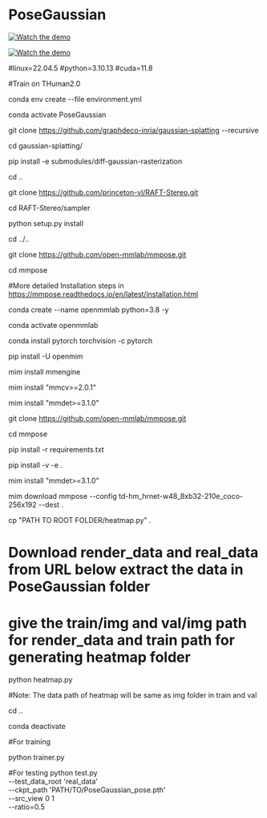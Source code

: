 # PoseGaussian

[![Watch the demo](https://raw.githubusercontent.com/sohomd/PoseGaussian/assets/thumbnail.png)](https://raw.githubusercontent.com/sohomd/PoseGaussian/assets/Demo.mp4)


[![Watch the demo](thumbnail.png)]([https://www.youtube.com/watch?v=YOUR_VIDEO_ID](https://www.youtube.com/watch?v=7TybETlCslM))

#linux=22.04.5
#python=3.10.13
#cuda=11.8

#Train on THuman2.0

conda env create --file environment.yml

conda activate PoseGaussian


git clone https://github.com/graphdeco-inria/gaussian-splatting --recursive

cd gaussian-splatting/

pip install -e submodules/diff-gaussian-rasterization

cd ..

git clone https://github.com/princeton-vl/RAFT-Stereo.git

cd RAFT-Stereo/sampler

python setup.py install

cd ../..

git clone https://github.com/open-mmlab/mmpose.git

cd mmpose

#More detailed Installation steps in https://mmpose.readthedocs.io/en/latest/installation.html

conda create --name openmmlab python=3.8 -y

conda activate openmmlab

conda install pytorch torchvision -c pytorch

pip install -U openmim

mim install mmengine

mim install "mmcv>=2.0.1"

mim install "mmdet>=3.1.0"

git clone https://github.com/open-mmlab/mmpose.git

cd mmpose

pip install -r requirements.txt

pip install -v -e .

mim install "mmdet>=3.1.0"

mim download mmpose --config td-hm_hrnet-w48_8xb32-210e_coco-256x192  --dest .

cp "PATH TO ROOT FOLDER/heatmap.py" .

# Download render_data and real_data from URL below extract the data in PoseGaussian folder

# give the train/img and val/img path for render_data and train path for generating heatmap folder
python heatmap.py

#Note: The data path of heatmap will be same as img folder in train and val

cd ..

conda deactivate

#For training

python trainer.py

#For testing
python test.py \
--test_data_root 'real_data' \
--ckpt_path 'PATH/TO/PoseGaussian_pose.pth' \
--src_view 0 1 \
--ratio=0.5

